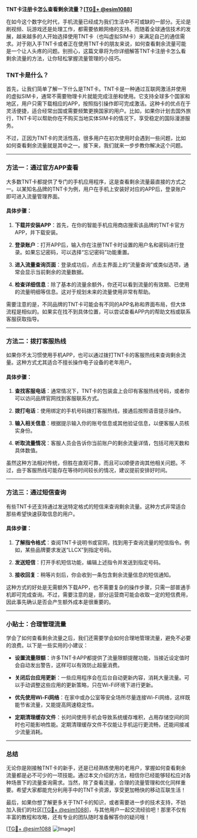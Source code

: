 **TNT卡注册卡怎么查看剩余流量？[[TG💪+ @esim1088](https://t.me/s/esim1088)]**

在如今这个数字化时代，手机流量已经成为我们生活中不可或缺的一部分。无论是刷视频、玩游戏还是处理工作，都需要依赖网络的支持。而随着全球通信技术的发展，越来越多的人开始选择使用TNT卡（也叫虚拟SIM卡）来满足自己的通信需求。对于刚入手TNT卡或者正在使用TNT卡的朋友来说，如何查看剩余流量可能是一个让人头疼的问题。别担心，这篇文章将为你详细解答TNT卡注册卡怎么看剩余流量的方法，让你轻松掌握流量管理的小技巧。

### TNT卡是什么？

首先，让我们简单了解一下什么是TNT卡。TNT卡是一种通过互联网激活并使用的虚拟SIM卡，通常不需要物理卡片就能完成注册和使用。它支持全球多个国家和地区，用户只需下载相应的APP，按照指引操作即可完成激活。这种卡的优点在于灵活便捷，适合经常出国或需要频繁更换国家的用户。比如，如果你计划去国外旅行，TNT卡可以帮助你在不购买当地实体SIM卡的情况下，享受稳定的国际漫游服务。

不过，正因为TNT卡的灵活性高，很多用户在初次使用时会遇到一些问题，比如如何查看剩余流量就是其中之一。接下来，我们就来一步步教你解决这个问题。

---

### 方法一：通过官方APP查看

大多数TNT卡都提供了专门的手机应用程序，这是查看剩余流量最直接的方式之一。以某知名品牌的TNT卡为例，用户在手机上安装好对应的APP后，登录账户即可进入流量管理界面。

#### 具体步骤：

1. **下载并安装APP**：首先，在你的智能手机应用商店搜索该品牌的TNT卡官方APP，并下载安装。
   
2. **登录账户**：打开APP后，输入你在注册TNT卡时设置的用户名和密码进行登录。如果忘记密码，可以选择“忘记密码”功能重置。

3. **进入流量查询页面**：登录成功后，点击主界面上的“流量查询”或类似选项，通常会显示当前剩余的流量数据。

4. **检查详细信息**：除了基本的流量余额外，你还可以看到流量的有效期、已使用的流量明细等信息。这对于规划未来的流量使用非常有帮助。

需要注意的是，不同品牌的TNT卡可能会有不同的APP名称和界面布局，但大体流程是相似的。如果实在找不到具体位置，可以尝试查看APP内的帮助文档或联系客服获取指导。

---

### 方法二：拨打客服热线

如果你不太习惯使用手机APP，也可以通过拨打TNT卡的客服热线来查询剩余流量。这种方式尤其适合不擅长操作电子设备的老年用户。

#### 具体步骤：

1. **查找客服电话**：通常情况下，TNT卡的包装盒上会印有客服热线号码，或者你可以访问品牌官网找到客服联系方式。

2. **拨打电话**：使用绑定的手机号码拨打客服热线，接通后按照语音提示操作。

3. **输入相关信息**：根据提示输入你的账号信息或其他验证信息，以便客服人员核实身份。

4. **听取流量情况**：客服人员会告诉你当前账户的剩余流量详情，包括可用天数和具体数值。

虽然这种方法相对传统，但胜在直观可靠，而且可以顺便咨询其他相关问题。不过，由于客服热线可能存在等待时间较长的情况，建议提前安排好时间。

---

### 方法三：通过短信查询

有些TNT卡还支持通过发送特定格式的短信来查询剩余流量。这种方式非常适合那些希望快速获取信息的用户。

#### 具体步骤：

1. **了解指令格式**：查阅TNT卡说明书或官网，找到用于查询流量的短信指令。例如，某些品牌要求发送“LLCX”到指定号码。

2. **发送短信**：打开手机短信功能，编辑上述指令并发送到指定号码。

3. **接收回复**：稍等片刻后，你会收到一条包含剩余流量信息的短信通知。

这种方式的好处是无需额外下载APP，也不需要复杂的操作步骤，只需一部普通手机即可完成查询。不过，需要注意的是，部分运营商可能会收取一定的短信费用，因此事先确认是否会产生额外成本是很重要的。

---

### 小贴士：合理管理流量

学会了如何查看剩余流量之后，我们还需要学会如何合理地管理流量，避免不必要的浪费。以下是一些实用的小建议：

- **设置流量限额**：许多TNT卡APP都提供了流量限额提醒功能，当接近设定值时会自动发出警告，这样可以有效防止超量消费。
  
- **关闭后台应用更新**：一些应用程序会在后台自动更新内容，消耗大量流量。可以手动调整这些应用的更新策略，只在Wi-Fi环境下进行更新。

- **优先使用Wi-Fi网络**：在家中或办公室等安全场所尽量连接Wi-Fi网络，这样既能节省流量，又能提高网速稳定性。

- **定期清理缓存文件**：长时间使用手机会导致系统缓存堆积，占用存储空间的同时也可能影响性能。定期清理缓存文件不仅能让手机运行更流畅，还能间接减少流量消耗。

---

### 总结

无论你是刚接触TNT卡的新手，还是已经熟练使用的老用户，掌握如何查看剩余流量都是必不可少的一项技能。通过本文介绍的方法，相信你已经能够轻松应对各种场景下的流量查询需求。当然，除了查看流量，合理的流量管理和优化同样重要。希望大家都能充分利用手中的TNT卡资源，享受更加畅快的移动互联生活！

最后，如果你想了解更多关于TNT卡的知识，或者需要进一步的技术支持，不妨加入我们的社区[[TG💪+ @esim1088](https://t.me/s/esim1088)]，与其他用户一起交流经验吧！那里不仅有丰富的教程和攻略，还有专业的团队随时准备解答你的疑问哦！

[[TG💪+ @esim1088](https://t.me/s/esim1088) ![Image](https://i.postimg.cc/4NQfJmqS/Snipaste-2025-05-13-00-14-12.png)]